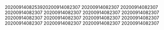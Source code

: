2020091408253920200914082307
20200914082307
20200914082307
20200914082307
20200914082307
20200914082307
20200914082307
20200914082307
20200914082307
20200914082307
20200914082307
20200914082307
20200914082307
20200914082307
20200914082307
